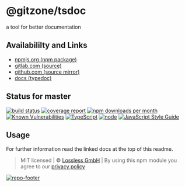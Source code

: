 # @gitzone/tsdoc
a tool for better documentation

## Availabililty and Links
* [npmjs.org (npm package)](https://www.npmjs.com/package/@gitzone/tsdoc)
* [gitlab.com (source)](https://gitlab.com/gitzone/tsdoc)
* [github.com (source mirror)](https://github.com/gitzone/tsdoc)
* [docs (typedoc)](https://gitzone.gitlab.io/tsdoc/)

## Status for master
[![build status](https://gitlab.com/gitzone/tsdoc/badges/master/build.svg)](https://gitlab.com/gitzone/tsdoc/commits/master)
[![coverage report](https://gitlab.com/gitzone/tsdoc/badges/master/coverage.svg)](https://gitlab.com/gitzone/tsdoc/commits/master)
[![npm downloads per month](https://img.shields.io/npm/dm/@gitzone/tsdoc.svg)](https://www.npmjs.com/package/@gitzone/tsdoc)
[![Known Vulnerabilities](https://snyk.io/test/npm/@gitzone/tsdoc/badge.svg)](https://snyk.io/test/npm/@gitzone/tsdoc)
[![TypeScript](https://img.shields.io/badge/TypeScript->=%203.x-blue.svg)](https://nodejs.org/dist/latest-v10.x/docs/api/)
[![node](https://img.shields.io/badge/node->=%2010.x.x-blue.svg)](https://nodejs.org/dist/latest-v10.x/docs/api/)
[![JavaScript Style Guide](https://img.shields.io/badge/code%20style-prettier-ff69b4.svg)](https://prettier.io/)

## Usage

For further information read the linked docs at the top of this readme.

> MIT licensed | **&copy;** [Lossless GmbH](https://lossless.gmbh)
| By using this npm module you agree to our [privacy policy](https://lossless.gmbH/privacy.html)

[![repo-footer](https://gitzone.gitlab.io/assets/repo-footer.svg)](https://maintainedby.lossless.com)
